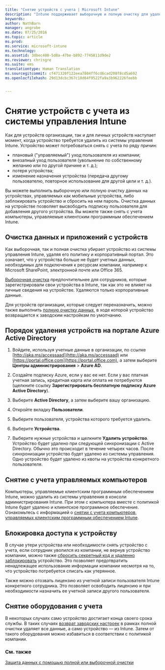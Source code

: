 ```yaml
---
title: "Снятие устройств с учета | Microsoft Intune"
description: "Intune поддерживает выборочную и полную очистку для удаления устройства из системы управления Intune. Для этого удаляются его политики, а также сведения о нем на корпоративном портале."
keywords: 
author: NathBarn
manager: angrobe
ms.date: 07/25/2016
ms.topic: article
ms.prod: 
ms.service: microsoft-intune
ms.technology: 
ms.assetid: 3dbec400-5d8a-47be-b892-7745811d9de2
ms.reviewer: chrisgre
ms.suite: ems
translationtype: Human Translation
ms.sourcegitcommit: cf471320f122eea7804ff6cd6cad208f8cd5a692
ms.openlocfilehash: 29d13dcbc367c18d64f9522fa9a3b962226feebb


---
```


# Снятие устройств с учета из системы управления Intune

Как для устройств организации, так и для личных устройств наступает момент, когда устройство требуется удалить из системы управления Intune. Устройство может потребоваться снять с учета по ряду причин:

-   плановый ("управляемый") уход пользователя из компании;
-   внезапный уход пользователя (увольнение по собственному желанию или по другой причине и т. д.);
-   потеря устройства;
-   изменение назначения устройства (передача другому пользователю, повторное использование для другой цели и т. д.).

Вы можете выполнить выборочную или полную очистку данных на устройствах, управляемых как мобильные устройства, либо заблокировать устройство и сбросить на нем пароль. Очистка данных на устройстве позволяет высвободить подписку пользователя для добавления другого устройства. Вы можете также снять с учета компьютеры, управляемые клиентским программным обеспечением Intune.

## Очистка данных и приложений с устройств
Как выборочная, так и полная очистка убирает устройство из системы управления Intune, удаляя его политику и корпоративный портал. Это означает, что у устройства больше не будет учетных данных, необходимых для подключения к ресурсам компании, например к Microsoft SharePoint, электронной почте или Office 365.

[Выборочная очистка](use-remote-wipe-to-help-protect-data-using-microsoft-intune.md#selective-wipe) предпочтительнее для сотрудников, которые зарегистрировали свои устройства в Intune, так как это не влияет на личные сведения на устройстве. Удаляются только корпоративные данные.

Для устройств организации, которые следует переназначить, можно также выполнить [полную очистку данных](use-remote-wipe-to-help-protect-data-using-microsoft-intune.md#full-wipe), в ходе которой устройство возвращается к заводским настройкам по умолчанию.

## Порядок удаления устройств на портале Azure Active Directory

1.  Войдите, используя учетные данные в организации, по ссылке [http://aka.ms/accessaad](http://aka.ms/accessaad) или [https://portal.office.com](https://portal.office.com), а затем выберите **Центры администрирования** &gt; **Azure AD**.

2.  Создайте подписку Azure, если у вас ее нет. Если у вас платная учетная запись, кредитная карта или оплата не потребуются (щелкните ссылку **Зарегистрировать бесплатную подписку Azure Active Directory**).

4.  Выберите **Active Directory**, а затем выберите вашу организацию.

5.  Откройте вкладку **Пользователи**.

6.  Выберите пользователя, устройства которого требуется удалить.

7.  Выберите **Устройства**.

8.  Выберите нужные устройства и щелкните **Удалить устройство**. Устройство будет удалено при следующей синхронизации с Active Directory. Обычно это происходит в течение четырех часов. После синхронизации устройство будет удалено из системы управления. Одно устройство будет удалено из квоты на устройства конкретного пользователя.

## Снятие с учета управляемых компьютеров
Компьютеры, управляемые клиентским программным обеспечением Intune, можно удалить из системы управления в консоли администрирования Intune. При этом с компьютера вместе с политикой Intune будет удалено и клиентское программное обеспечение. Ознакомьтесь с информацией о [снятии с учета компьютеров, управляемых клиентским программным обеспечением Intune](common-windows-pc-management-tasks-with-the-microsoft-intune-computer-client#retire-a-computer.md).

## Блокировка доступа к устройству
В случае утери устройства или необходимости снять устройство с учета, если сотрудник уволился из компании, не вернув устройство компании, можно также [сбросить секретный код и удаленно заблокировать](use-remote-lock-and-passcode-reset-in-microsoft-intune.md) устройство. Это позволяет предотвратить ненадлежащее использование информации компании несмотря на то, что устройство потребуется списать как утерянное.

Также можно отозвать лицензию из учетной записи пользователя Intune конкретного сотрудника. Это позволяет освободить лицензию и при необходимости назначить ее учетной записи другого пользователя.

## Снятие оборудования с учета
В некоторых случаях само устройство достигает конца своего срока службы. В таких случаях [возврат заводских настроек](use-remote-wipe-to-help-protect-data-using-microsoft-intune.md) в рамках полной очистки удаляет все данные, а само устройство — из Intune. Затем от такого оборудования можно избавиться в соответствии с политикой компании.

### См. также
[Защита данных с помощью полной или выборочной очистки](use-remote-wipe-to-help-protect-data-using-microsoft-intune.md)



<!--HONumber=Aug16_HO4-->


